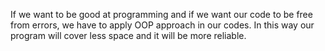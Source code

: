 If we want to be good at programming and if we want our code to be free from errors, we have to apply OOP approach in our codes. In this way our program will cover less space and it will be more reliable.